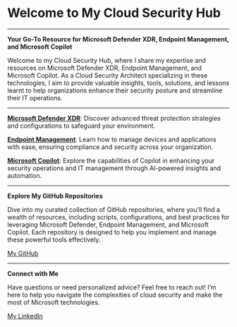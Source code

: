 # Welcome to My Cloud Security Hub

---

**Your Go-To Resource for Microsoft Defender XDR, Endpoint Management, and Microsoft Copilot**

Welcome to my Cloud Security Hub, where I share my expertise and resources on Microsoft Defender XDR, Endpoint Management, and Microsoft Copilot. As a Cloud Security Architect specializing in these technologies, I aim to provide valuable insights, tools, solutions, and lessons learnt to help organizations enhance their security posture and streamline their IT operations.

---

[**Microsoft Defender XDR**](./defenderxdr/index.md): Discover advanced threat protection strategies and configurations to safeguard your environment.

[**Endpoint Management**](./endpoint/index.md): Learn how to manage devices and applications with ease, ensuring compliance and security across your organization.

[**Microsoft Copilot**](./copilot/index.md): Explore the capabilities of Copilot in enhancing your security operations and IT management through AI-powered insights and automation.

---
**Explore My GitHub Repositories**

Dive into my curated collection of GitHub repositories, where you’ll find a wealth of resources, including scripts, configurations, and best practices for leveraging Microsoft Defender, Endpoint Management, and Microsoft Copilot. Each repository is designed to help you implement and manage these powerful tools effectively.

[My GitHub](https://www.github.com/AntoPorter)

---
**Connect with Me**

Have questions or need personalized advice? Feel free to reach out! I’m here to help you navigate the complexities of cloud security and make the most of Microsoft technologies.

[My LinkedIn](https://www.linkedin.com/in/anthonyantoporter/)